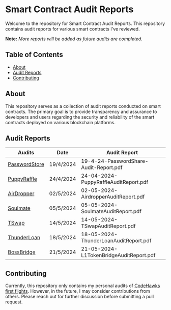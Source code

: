 # Smart Contract Audit Reports

Welcome to the repository for Smart Contract Audit Reports. This repository contains audit reports for various smart contracts I've reviewed.

**Note:** *More reports will be added as future audits are completed.*

## Table of Contents

- [About](#about)
- [Audit Reports](#audit-reports)
- [Contributing](#contributing)

## About

This repository serves as a collection of audit reports conducted on smart contracts. The primary goal is to provide transparency and assurance to developers and users regarding the security and reliability of the smart contracts deployed on various blockchain platforms.

## Audit Reports

| Audits                                                                          | Date       | Audit Report                                     |
|---------------------------------------------------------------------------------|------------|--------------------------------------------------|
| [PasswordStore](https://github.com/Cyfrin/3-passwordstore-audit/tree/onboarded) | 19/4/2024  | 19-4-24-PasswordShare-Audit-Report.pdf           |
| [PuppyRaffle](https://github.com/Cyfrin/4-puppy-raffle-audit)                   | 24/4/2024  | 24-04-2024-PuppyRaffleAuditReport.pdf            |
| [AirDropper](https://github.com/Cyfrin/2024-04-airdropper)                      | 02/5/2024  | 02-05-2024-AirdropperAuditReport.pdf             |
| [Soulmate](https://github.com/Cyfrin/2024-02-soulmate)                          | 05/5/2024  | 05-05-2024-SoulmateAuditReport.pdf               |
| [TSwap](https://github.com/Cyfrin/5-t-swap-audit)                               | 14/5/2024  | 14-05-2024-TSwapAuditReport.pdf                  |
| [ThunderLoan](https://github.com/Cyfrin/6-thunder-loan-audit)                   | 18/5/2024  | 18-05-2024-ThunderLoanAuditReport.pdf            |
| [BossBridge](https://github.com/Cyfrin/2023-11-Boss-Bridge)                     | 21/5/2024  | 21-05-2024-L1TokenBridgeAuditReport.pdf          |


## Contributing

Currently, this repository only contains my personal audits of [CodeHawks first flights](https://www.codehawks.com/first-flights). However, in the future, I may consider contributions from others. Please reach out for further discussion before submitting a pull request.

